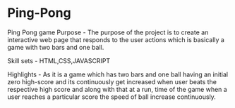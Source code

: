 # Ping-Pong
Ping Pong game
Purpose - The purpose of the project is to create an interactive web page that responds to the user actions which is basically a game with two bars and one ball.

Skill sets - HTML,CSS,JAVASCRIPT 

Highlights - As it is a game which has two bars and one ball having an initial zero high-score and its continuously get increased when user beats the respective high score and along with that at a run, time of the game when a user reaches a particular score the speed of ball increase continuously.
